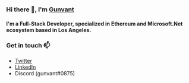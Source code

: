 ### Hi there 👋,  I'm [Gunvant](https://github.com/gunvantk)

#### I'm a Full-Stack Developer, specialized in Ethereum and Microsoft.Net ecosystem based in Los Angeles.

### Get in touch 📫 

- [Twitter](https://twitter.com/gunvant__k)
- [LinkedIn](https://www.linkedin.com/in/gunvantk)
- Discord (gunvant#0875)


<!--
**gunvantk/gunvantk** is a ✨ _special_ ✨ repository because its `README.md` (this file) appears on your GitHub profile.

Here are some ideas to get you started:

- 🔭 I’m currently working on ...
- 🌱 I’m currently learning ...
- 👯 I’m looking to collaborate on ...
- 🤔 I’m looking for help with ...
- 💬 Ask me about ...
- 📫 How to reach me: ...
- 😄 Pronouns: ...
- ⚡ Fun fact: ...
-->
